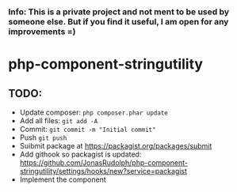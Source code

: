 ### Info: This is a private project and not ment to be used by someone else. But if you find it useful, I am open for any improvements =)

# php-component-stringutility

## TODO:
- Update composer: `php composer.phar update`
- Add all files: `git add -A`
- Commit: `git commit -m "Initial commit"`
- Push `git push`
- Suibmit package at https://packagist.org/packages/submit
- Add githook so packagist is updated: https://github.com/JonasRudolph/php-component-stringutility/settings/hooks/new?service=packagist
- Implement the component 
